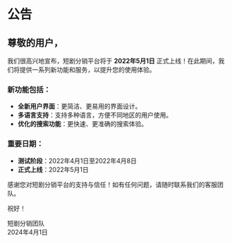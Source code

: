 # 公告

## 尊敬的用户，

我们很高兴地宣布，短剧分销平台将于 **2022年5月1日** 正式上线！在此期间，我们将提供一系列新功能和服务，以提升您的使用体验。

### 新功能包括：
- **全新用户界面**：更简洁、更易用的界面设计。
- **多语言支持**：支持多种语言，方便不同地区的用户使用。
- **优化的搜索功能**：更快速、更准确的搜索体验。

### 重要日期：
- **测试阶段**：2022年4月1日至2022年4月8日
- **正式上线**：2022年5月1日

感谢您对短剧分销平台的支持与信任！如有任何问题，请随时联系我们的客服团队。

祝好！

短剧分销团队  
2024年4月1日
